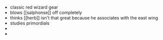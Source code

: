 - classic red wizard gear
- blows [[salphonse]] off completely
- thinks [[herb]] isn't that great because he associates with the east wing
- studies primordials
- 
- 